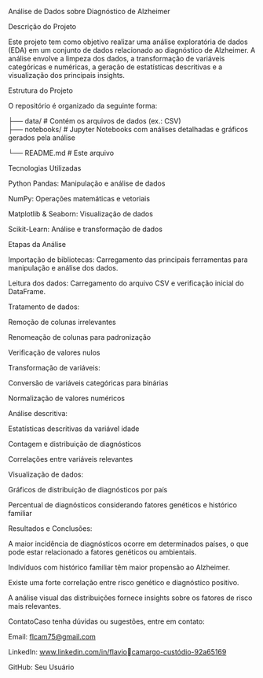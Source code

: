 Análise de Dados sobre Diagnóstico de Alzheimer


Descrição do Projeto

Este projeto tem como objetivo realizar uma análise exploratória de dados (EDA) em um conjunto de dados relacionado ao diagnóstico de Alzheimer. A análise envolve a limpeza dos dados, a transformação de variáveis categóricas e numéricas, a geração de estatísticas descritivas e a visualização dos principais insights.

Estrutura do Projeto

O repositório é organizado da seguinte forma:


├── data/                # Contém os arquivos de dados (ex.: CSV)   
├── notebooks/           # Jupyter Notebooks com análises detalhadas e gráficos gerados pela análise

└── README.md            # Este arquivo


Tecnologias Utilizadas

Python Pandas: Manipulação e análise de dados

NumPy: Operações matemáticas e vetoriais

Matplotlib & Seaborn: Visualização de dados

Scikit-Learn: Análise e transformação de dados

Etapas da Análise

Importação de bibliotecas: Carregamento das principais ferramentas para manipulação e análise dos dados.

Leitura dos dados: Carregamento do arquivo CSV e verificação inicial do DataFrame.

Tratamento de dados:

Remoção de colunas irrelevantes

Renomeação de colunas para padronização

Verificação de valores nulos

Transformação de variáveis:

Conversão de variáveis categóricas para binárias

Normalização de valores numéricos

Análise descritiva:

Estatísticas descritivas da variável idade

Contagem e distribuição de diagnósticos

Correlações entre variáveis relevantes

Visualização de dados:

Gráficos de distribuição de diagnósticos por país

Percentual de diagnósticos considerando fatores genéticos e histórico familiar

Resultados e Conclusões:

A maior incidência de diagnósticos ocorre em determinados países, o que pode estar relacionado a fatores genéticos ou ambientais.

Indivíduos com histórico familiar têm maior propensão ao Alzheimer.

Existe uma forte correlação entre risco genético e diagnóstico positivo.

A análise visual das distribuições fornece insights sobre os fatores de risco mais relevantes.

ContatoCaso tenha dúvidas ou sugestões, entre em contato:

Email: flcam75@gmail.com

LinkedIn: www.linkedin.com/in/flaviocamargo-custódio-92a65169

GitHub: Seu Usuário
